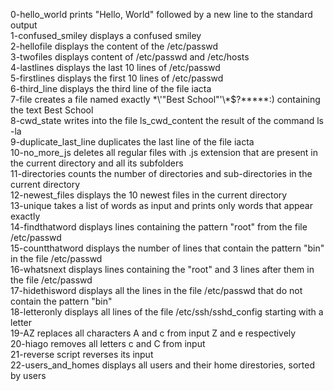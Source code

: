 0-hello_world prints "Hello, World" followed by a new line to the standard output <br/>
1-confused_smiley displays a confused smiley <br/>
2-hellofile displays the content of the /etc/passwd <br/>
3-twofiles displays content of /etc/passwd and /etc/hosts <br/>
4-lastlines displays the last 10 lines of /etc/passwd <br/>
5-firstlines displays the first 10 lines of /etc/passwd <br/>
6-third_line displays the third line of the file iacta <br/>
7-file creates a file named exactly \*\\'"Best School"\'\\\*$\?\*\*\*\*\*:) containing the text Best School <br/>
8-cwd_state writes into the file ls_cwd_content the result of the command ls -la <br/>
9-duplicate_last_line duplicates the last line of the file iacta <br/>
10-no_more_js deletes all regular files with .js extension that are present in the current directory and all its 
subfolders <br/>
11-directories counts the number of directories and sub-directories in the current directory <br/>
12-newest_files displays the 10 newest files in the current directory <br/>
13-unique takes a list of words as input and prints only words that appear exactly <br/>
14-findthatword displays lines containing the pattern "root" from the file /etc/passwd <br/>
15-countthatword displays the number of lines that contain the pattern "bin" in the file /etc/passwd <br/>
16-whatsnext displays lines containing the "root" and 3 lines after them in the file /etc/passwd <br/>
17-hidethisword displays all the lines in the file /etc/passwd that do not contain the pattern "bin" <br/>
18-letteronly displays all lines of the file /etc/ssh/sshd_config starting with a letter <br/>
19-AZ replaces all characters A and c from input Z and e respectively <br/>
20-hiago removes all letters c and C from input <br/>
21-reverse script reverses its input <br/>
22-users_and_homes displays all users and their home direstories, sorted by users <br/>
 
